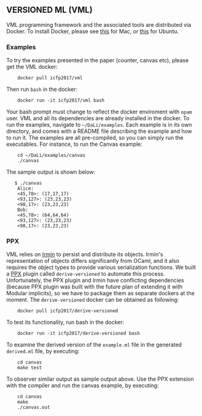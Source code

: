 ## VERSIONED ML (VML) ##

VML programming framework and the associated tools are distributed via Docker.
To install Docker, please see
[this](https://docs.docker.com/v1.10/mac/step_one/) for
Mac, or [this](https://docs.docker.com/engine/installation/linux/ubuntu/) for
Ubuntu. 

### Examples ###

To try the examples presented in the paper (counter, canvas etc), please get
the VML docker:

        docker pull icfp2017/vml

Then run `bash` in the docker:

        docker run -it icfp2017/vml bash

Your bash prompt must change to reflect the docker enviroment with `opam` user.
VML and all its dependencies are already installed in the docker. To run the
examples, navigate to `~/DaLi/examples`. Each example is in its own directory,
and comes with a README file describing the example and how to run it. The
examples are all pre-compiled, so you can simply run the executables. For
instance, to run the Canvas example:

        cd ~/DaLi/examples/canvas
        ./canvas

The sample output is shown below:

       $ ./canvas 
        Alice: 
        <45,78>: (17,17,17)
        <93,127>: (23,23,23)
        <98,17>: (23,23,23)
        Bob: 
        <45,78>: (64,64,64)
        <93,127>: (23,23,23)
        <98,17>: (23,23,23) 

### PPX ###

VML relies on [Irmin](https://github.com/samoht/irmin) to persist and
distribute its objects. Irmin's representation of objects differs significantly
from OCaml, and it also requires the object types to provide various
serialization functions. We built a [PPX](https://ocaml.io/w/PPX) plugin called
`derive-versioned` to automate this process. Unfortunately, the PPX plugin and Irmin
have conflicting dependencies (because PPX plugin was built with the future plan of 
extending it with Modular implicits), so we have to package them as separate dockers at the moment.
The `derive-versioned` docker can be obtained as following:

        docker pull icfp2017/derive-versioned

To test its functionality, run bash in the docker:

        docker run -it icfp2017/derive-versioned bash
        
To examine the derived version of the `example.ml` file in the generated `derived.ml` file, by executing:
        
        cd canvas
        make test

To observer similar output as sample output above. 
Use the PPX extension with the compiler and run the canvas example, by executing:
        
        cd canvas
        make
        ./canvas.out
        

